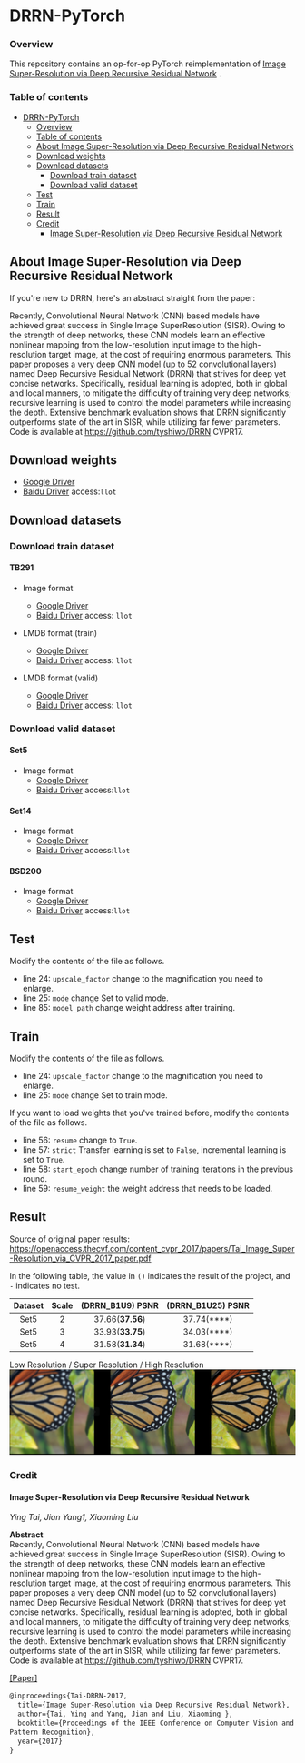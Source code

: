 # DRRN-PyTorch

### Overview

This repository contains an op-for-op PyTorch reimplementation
of [Image Super-Resolution via Deep Recursive Residual Network](https://openaccess.thecvf.com/content_cvpr_2017/papers/Tai_Image_Super-Resolution_via_CVPR_2017_paper.pdf)
.

### Table of contents

- [DRRN-PyTorch](#drrn-pytorch)
    - [Overview](#overview)
    - [Table of contents](#table-of-contents)
    - [About Image Super-Resolution via Deep Recursive Residual Network](#about-image-super-resolution-via-deep-recursive-residual-network)
    - [Download weights](#download-weights)
    - [Download datasets](#download-datasets)
        - [Download train dataset](#download-train-dataset)
        - [Download valid dataset](#download-valid-dataset)
    - [Test](#test)
    - [Train](#train)
    - [Result](#result)
    - [Credit](#credit)
        - [Image Super-Resolution via Deep Recursive Residual Network](#image-super-resolution-via-deep-recursive-residual-network)

## About Image Super-Resolution via Deep Recursive Residual Network

If you're new to DRRN, here's an abstract straight from the paper:

Recently, Convolutional Neural Network (CNN) based models have achieved great success in Single Image SuperResolution (SISR). Owing to the strength of
deep networks, these CNN models learn an effective nonlinear mapping from the low-resolution input image to the high-resolution target image, at the
cost of requiring enormous parameters. This paper proposes a very deep CNN model (up to 52 convolutional layers) named Deep Recursive Residual Network
(DRRN) that strives for deep yet concise networks. Specifically, residual learning is adopted, both in global and local manners, to mitigate the
difficulty of training very deep networks; recursive learning is used to control the model parameters while increasing the depth. Extensive benchmark
evaluation shows that DRRN significantly outperforms state of the art in SISR, while utilizing far fewer parameters. Code is available
at https://github.com/tyshiwo/DRRN CVPR17.

## Download weights

- [Google Driver](https://drive.google.com/drive/folders/1yLlwp-W-VTqSPbR7QispSfosLdKEz6Wg?usp=sharing)
- [Baidu Driver](https://pan.baidu.com/s/1Hk7iEpsvuw-DXHEKTj9RMw) access:`llot`

## Download datasets

### Download train dataset

#### TB291

- Image format
    - [Google Driver](https://drive.google.com/drive/folders/13wiE6YqIhyix0RFxpFONJ7Zz_00CttdX?usp=sharing)
    - [Baidu Driver](https://pan.baidu.com/s/1mhbFj0Nvwthmgx07Gas5BQ) access: `llot`

- LMDB format (train)
    - [Google Driver](https://drive.google.com/drive/folders/1BPqN08QHk_xFnMJWMS8grfh_vesVs8Jf?usp=sharing)
    - [Baidu Driver](https://pan.baidu.com/s/1eqeORnKcTmGatx2kAG92-A) access: `llot`

- LMDB format (valid)
    - [Google Driver](https://drive.google.com/drive/folders/1bYqqKk6NJ9wUfxTH2t_LbdMTB04OUicc?usp=sharing)
    - [Baidu Driver](https://pan.baidu.com/s/1W34MeEtLY0m-bOrnaveVmw) access: `llot`

### Download valid dataset

#### Set5

- Image format
    - [Google Driver](https://drive.google.com/file/d/1GtQuoEN78q3AIP8vkh-17X90thYp_FfU/view?usp=sharing)
    - [Baidu Driver](https://pan.baidu.com/s/1dlPcpwRPUBOnxlfW5--S5g) access:`llot`

#### Set14

- Image format
    - [Google Driver](https://drive.google.com/file/d/1CzwwAtLSW9sog3acXj8s7Hg3S7kr2HiZ/view?usp=sharing)
    - [Baidu Driver](https://pan.baidu.com/s/1KBS38UAjM7bJ_e6a54eHaA) access:`llot`

#### BSD200

- Image format
    - [Google Driver](https://drive.google.com/file/d/1cdMYTPr77RdOgyAvJPMQqaJHWrD5ma5n/view?usp=sharing)
    - [Baidu Driver](https://pan.baidu.com/s/1xahPw4dNNc3XspMMOuw1Bw) access:`llot`

## Test

Modify the contents of the file as follows.

- line 24: `upscale_factor` change to the magnification you need to enlarge.
- line 25: `mode` change Set to valid mode.
- line 85: `model_path` change weight address after training.

## Train

Modify the contents of the file as follows.

- line 24: `upscale_factor` change to the magnification you need to enlarge.
- line 25: `mode` change Set to train mode.

If you want to load weights that you've trained before, modify the contents of the file as follows.

- line 56: `resume` change to `True`.
- line 57: `strict` Transfer learning is set to `False`, incremental learning is set to `True`.
- line 58: `start_epoch` change number of training iterations in the previous round.
- line 59: `resume_weight` the weight address that needs to be loaded.

## Result

Source of original paper results: https://openaccess.thecvf.com/content_cvpr_2017/papers/Tai_Image_Super-Resolution_via_CVPR_2017_paper.pdf

In the following table, the value in `()` indicates the result of the project, and `-` indicates no test.

| Dataset | Scale | (DRRN_B1U9) PSNR | (DRRN_B1U25) PSNR |
|:-------:|:-----:|:----------------:|:-----------------:|
|  Set5   |   2   | 37.66(**37.56**) |    37.74(****)    |
|  Set5   |   3   | 33.93(**33.75**) |    34.03(****)    |
|  Set5   |   4   | 31.58(**31.34**) |    31.68(****)    |

Low Resolution / Super Resolution / High Resolution
<span align="center"><img src="assets/result.png"/></span>

### Credit

#### Image Super-Resolution via Deep Recursive Residual Network

_Ying Tai, Jian Yang1, Xiaoming Liu_ <br>

**Abstract** <br>
Recently, Convolutional Neural Network (CNN) based models have achieved great success in Single Image SuperResolution (SISR). Owing to the strength of
deep networks, these CNN models learn an effective nonlinear mapping from the low-resolution input image to the high-resolution target image, at the
cost of requiring enormous parameters. This paper proposes a very deep CNN model (up to 52 convolutional layers) named Deep Recursive Residual Network
(DRRN) that strives for deep yet concise networks. Specifically, residual learning is adopted, both in global and local manners, to mitigate the
difficulty of training very deep networks; recursive learning is used to control the model parameters while increasing the depth. Extensive benchmark
evaluation shows that DRRN significantly outperforms state of the art in SISR, while utilizing far fewer parameters. Code is available
at https://github.com/tyshiwo/DRRN CVPR17.

[[Paper]](https://arxiv.org/pdf/1511.04587)

```
@inproceedings{Tai-DRRN-2017,
  title={Image Super-Resolution via Deep Recursive Residual Network},
  author={Tai, Ying and Yang, Jian and Liu, Xiaoming },
  booktitle={Proceedings of the IEEE Conference on Computer Vision and Pattern Recognition},
  year={2017}
}
```
